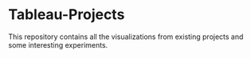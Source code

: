 # Tableau-Projects
This repository contains all the visualizations from existing projects and some interesting experiments.
